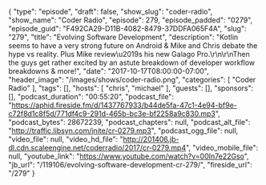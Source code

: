 {
  "type": "episode",
  "draft": false,
  "show_slug": "coder-radio",
  "show_name": "Coder Radio",
  "episode": 279,
  "episode_padded": "0279",
  "episode_guid": "F492CA29-D11B-4082-8479-37DDFA065F4A",
  "slug": "279",
  "title": "Evolving Software Development",
  "description": "Kotlin seems to have a very strong future on Android & Mike and Chris debate the hype vs reality. Plus Mike review\u2019s his new Galago Pro.\r\n\r\nThen the guys get rather excited by an astute breakdown of developer workflow breakdowns & more!",
  "date": "2017-10-17T08:00:00-07:00",
  "header_image": "/images/shows/coder-radio.png",
  "categories": [
    "Coder Radio"
  ],
  "tags": [],
  "hosts": [
    "chris",
    "michael"
  ],
  "guests": [],
  "sponsors": [],
  "podcast_duration": "00:55:20",
  "podcast_file": "https://aphid.fireside.fm/d/1437767933/b44de5fa-47c1-4e94-bf9e-c72f8d1c8f5d/771df4c9-291d-465b-bc3e-bf2258a9c830.mp3",
  "podcast_bytes": 28672239,
  "podcast_chapters": null,
  "podcast_alt_file": "http://traffic.libsyn.com/jnite/cr-0279.mp3",
  "podcast_ogg_file": null,
  "video_file": null,
  "video_hd_file": "http://201406.jb-dl.cdn.scaleengine.net/coderradio/2017/cr-0279.mp4",
  "video_mobile_file": null,
  "youtube_link": "https://www.youtube.com/watch?v=00In7e22Gso",
  "jb_url": "/119106/evolving-software-development-cr-279/",
  "fireside_url": "/279"
}

